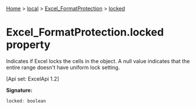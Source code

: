 [Home](./index) &gt; [local](local.md) &gt; [Excel\_FormatProtection](local.excel_formatprotection.md) &gt; [locked](local.excel_formatprotection.locked.md)

# Excel\_FormatProtection.locked property

Indicates if Excel locks the cells in the object. A null value indicates that the entire range doesn't have uniform lock setting. 

 \[Api set: ExcelApi 1.2\]

**Signature:**
```javascript
locked: boolean
```
